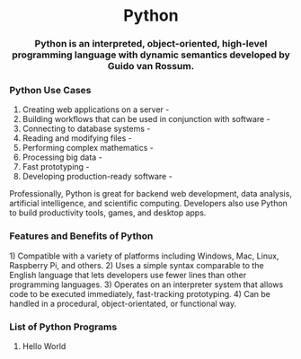 <h1 align="center">Python</h1>
<h3 align="center">Python is an interpreted, object-oriented, high-level programming language with dynamic semantics developed by Guido van Rossum.</h3>

<h3 align="left">Python Use Cases</h3>

1) Creating web applications on a server - 
2) Building workflows that can be used in conjunction with software - 
3) Connecting to database systems - 
4) Reading and modifying files - 
5) Performing complex mathematics -
6) Processing big data - 
7) Fast prototyping - 
8) Developing production-ready software - 

Professionally, Python is great for backend web development, data analysis, artificial intelligence, and scientific computing. Developers also use Python to build productivity tools, games, and desktop apps.

<h3 align="left">Features and Benefits of Python</h3>
1) Compatible with a variety of platforms including Windows, Mac, Linux, Raspberry Pi, and others.
2) Uses a simple syntax comparable to the English language that lets developers use fewer lines than other programming languages.
3) Operates on an interpreter system that allows code to be executed immediately, fast-tracking prototyping.
4) Can be handled in a procedural, object-orientated, or functional way.

 

<h3 align="left">List of Python Programs</h3>

1) Hello World

